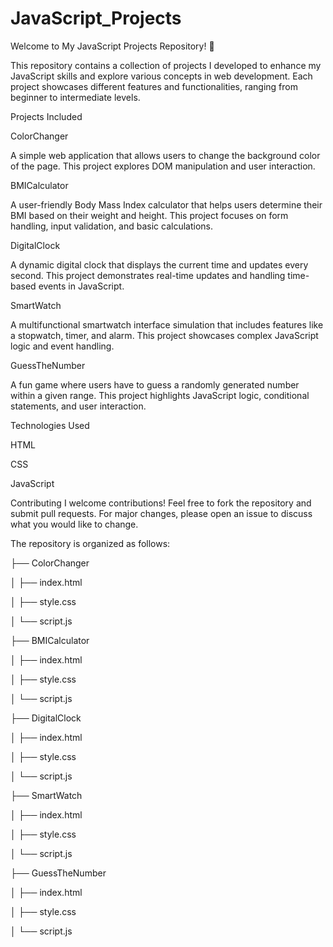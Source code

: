 # JavaScript_Projects

Welcome to My JavaScript Projects Repository! 🚀

This repository contains a collection of projects I developed to enhance my JavaScript skills and explore various concepts in web development. Each project showcases different features and functionalities, ranging from beginner to intermediate levels.

Projects Included 

ColorChanger 

A simple web application that allows users to change the background color of the page. This project explores DOM manipulation and user interaction.

BMICalculator

A user-friendly Body Mass Index calculator that helps users determine their BMI based on their weight and height. This project focuses on form handling, input validation, and basic calculations.

DigitalClock

A dynamic digital clock that displays the current time and updates every second. This project demonstrates real-time updates and handling time-based events in JavaScript.

SmartWatch

A multifunctional smartwatch interface simulation that includes features like a stopwatch, timer, and alarm. This project showcases complex JavaScript logic and event handling.

GuessTheNumber

A fun game where users have to guess a randomly generated number within a given range. This project highlights JavaScript logic, conditional statements, and user interaction.

Technologies Used

HTML

CSS

JavaScript

Contributing
I welcome contributions! Feel free to fork the repository and submit pull requests. For major changes, please open an issue to discuss what you would like to change.

The repository is organized as follows:


├── ColorChanger

│   ├── index.html

│   ├── style.css

│   └── script.js


├── BMICalculator

│   ├── index.html

│   ├── style.css

│   └── script.js


├── DigitalClock

│   ├── index.html

│   ├── style.css

│   └── script.js


├── SmartWatch

│   ├── index.html

│   ├── style.css

│   └── script.js


├── GuessTheNumber

│   ├── index.html

│   ├── style.css

│   └── script.js


